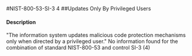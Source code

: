 #NIST-800-53-SI-3 4
##Updates Only By Privileged Users
#### Description
"The information system updates malicious code protection mechanisms only when directed by a privileged user."
No information found for the combination of standard NIST-800-53 and control SI-3 (4)
